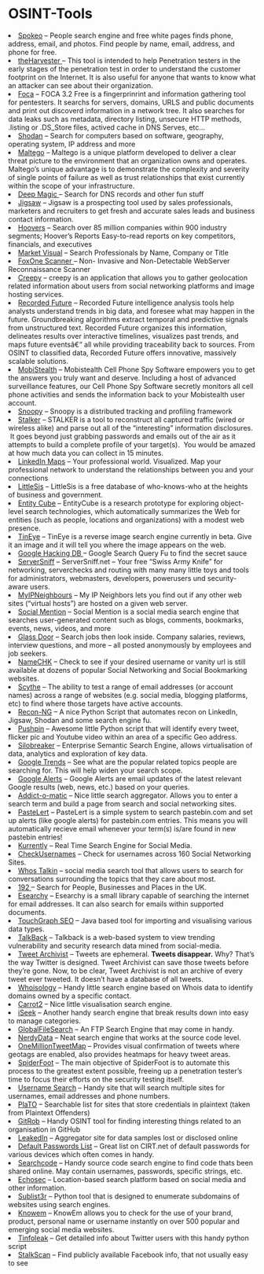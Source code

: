 # OSINT-Tools

<li><a href="http://www.spokeo.com/" target="_blank" rel="noopener">Spokeo</a> –&nbsp;People search engine and free white pages finds phone, address, email, and photos. Find people by name, email, address, and phone for free.</li>
<li><a href="http://code.google.com/p/theharvester/" target="_blank" rel="noopener">theHarvester </a>–&nbsp;This tool is intended to help Penetration testers in the early stages of the penetration test in order to understand the customer footprint on the Internet. It is also useful for anyone that wants to know what an attacker can see about their organization.</li>
<li><a href="http://www.informatica64.com/foca.aspx" target="_blank" rel="noopener" class="broken_link">Foca</a> –&nbsp;FOCA 3.2 Free&nbsp;is a fingerprinrint and information gathering tool for pentesters. It searchs for servers, domains, URLS and public documents and print out discoverd information in a network tree. It also searches for data leaks such as metadata, directory listing, unsecure HTTP methods, .listing or .DS_Store files, actived cache in DNS Serves, etc…</li>
<li><a href="http://www.shodanhq.com/" target="_blank" rel="noopener">Shodan</a> –&nbsp;Search for computers based on software, geography, operating system, IP address and more</li>
<li><a href="http://www.paterva.com/web6/products/maltego.php" target="_blank" rel="noopener">Maltego</a> –&nbsp;Maltego is a unique platform developed to deliver a clear threat picture to the environment that an organization owns and operates. Maltego’s unique advantage is to demonstrate the complexity and severity of single points of failure as well as trust relationships that exist currently within the scope of your infrastructure.</li>
<li><a href="https://www.deepmagic.com/" target="_blank" rel="noopener">Deep Magic </a>–&nbsp;Search for DNS records and other fun stuff</li>
<li><a href="http://www.jigsaw.com/" target="_blank" rel="noopener">Jigsaw</a> –&nbsp;Jigsaw&nbsp;is a prospecting tool used by sales professionals, marketers and recruiters to get fresh and accurate sales leads and business contact information.</li>
<li><a href="http://www.hoovers.com/" target="_blank" rel="noopener">Hoovers</a> –&nbsp;Search over 85 million companies within 900 industry segments;&nbsp;Hoover’s&nbsp;Reports Easy-to-read reports on key&nbsp;competitors, financials, and executives</li>
<li><a href="http://www.marketvisual.com/" target="_blank" rel="noopener">Market Visual</a> –&nbsp;Search Professionals by Name, Company or Title</li>
<li><a href="http://www2.zippyshare.com/v/1223894/file.html" target="_blank" rel="noopener">FoxOne Scanner </a>–&nbsp;Non- Invasive and Non-Detectable WebServer Reconnaissance Scanner</li>
<li><a href="http://www.geocreepy.com/" target="_blank" rel="noopener">Creepy</a> –&nbsp;creepy is an application that allows you to gather geolocation related information about users from social networking platforms and image hosting services.</li>
<li><a href="https://www.recordedfuture.com" target="_blank" rel="noopener">Recorded Future</a> –&nbsp;Recorded Future intelligence analysis tools help analysts understand trends in big data, and foresee what may happen in the future. Groundbreaking algorithms extract temporal and predictive signals from unstructured text. Recorded Future organizes this information, delineates results over interactive timelines, visualizes past trends, and maps future eventsâ€“ all while providing traceability back to sources. From OSINT to classified data, Recorded Future offers innovative, massively scalable solutions.</li>
<li><a href="http://www.mobistealth.com/" target="_blank" rel="noopener">MobiStealth</a> –&nbsp;Mobistealth Cell Phone Spy Software empowers you to get the answers you truly want and deserve. Including a host of advanced surveillance features, our Cell Phone Spy Software secretly monitors all cell phone activities and sends the information back to your Mobistealth user account.</li>
<li><a href="http://www.sensepost.com/blog/7557.html" target="_blank" rel="noopener" class="broken_link">Snoopy</a> –&nbsp;Snoopy is a distributed tracking and profiling framework</li>
<li><a href="http://immunityproducts.blogspot.co.uk/2012/08/stalker-analyzing-your-wireless-data.html" target="_blank" rel="noopener">Stalker</a> –&nbsp;STALKER is a tool to reconstruct all captured traffic (wired or wireless alike) and parse out all of the “interesting” information disclosures. &nbsp;It goes beyond just grabbing passwords and emails out of the air as it attempts to build a complete profile of your target(s). &nbsp;You would be amazed at how much data you can collect in 15 minutes.</li>
<li><a href="http://inmaps.linkedinlabs.com/" target="_blank" rel="noopener" class="broken_link">LinkedIn Maps</a> –&nbsp;Your professional world. Visualized. Map your professional network to understand the relationships between you and your connections</li>
<li><a href="http://littlesis.org/" target="_blank" rel="noopener">LittleSis</a> –&nbsp;LittleSis&nbsp;is a free database of who-knows-who at the heights of business and government.</li>
<li><a href="http://entitycube.research.microsoft.com/" target="_blank" rel="noopener" class="broken_link">Entity Cube</a> –&nbsp;EntityCube&nbsp;is a research prototype for exploring object-level search technologies, which automatically summarizes the Web for entities (such as people, locations and organizations) with a modest web presence.</li>
<li><a href="http://www.tineye.com/" target="_blank" rel="noopener">TinEye</a> –&nbsp;TinEye&nbsp;is a reverse image search engine currently in beta. Give it an image and it will tell you where the image appears on the web.</li>
<li><a href="http://www.exploit-db.com/google-dorks/" target="_blank" rel="noopener">Google Hacking DB </a>– Google Search Query Fu to find the secret sauce</li>
<li><a href="http://www.serversniff.net/index.php" target="_blank" rel="noopener">ServerSniff</a>&nbsp;–&nbsp;ServerSniff.net – Your free “Swiss Army Knife” for networking, serverchecks and routing with many many little toys and tools for administrators, webmasters, developers, powerusers und security-aware users.</li>
<li><a href="http://www.my-ip-neighbors.com/" target="_blank" rel="noopener">MyIPNeighbours</a> –&nbsp;My IP Neighbors lets you find out if any other web sites (“virtual hosts”) are hosted on a given web server.</li>
<li><a href="http://socialmention.com/" target="_blank" rel="noopener">Social Mention</a> –&nbsp;Social Mention&nbsp;is a social media search engine that searches user-generated content such as blogs, comments, bookmarks, events, news, videos, and more</li>
<li><a href="http://www.glassdoor.com/index.htm" target="_blank" rel="noopener">Glass Door</a> –&nbsp;Search jobs then look inside. Company salaries, reviews, interview questions, and more – all posted anonymously by employees and job seekers.</li>
<li><a href="http://namechk.com/" target="_blank" rel="noopener">NameCHK</a> –&nbsp;Check to see if your desired username or vanity url is still available at dozens of popular Social Networking and Social Bookmarking websites.</li>
<li><a href="http://blog.c22.cc/2012/10/03/scythe-framework/" target="_blank" rel="noopener">Scythe</a> –&nbsp;The ability to test a range of email addresses (or account names) across a range of websites (e.g. social media, blogging platforms, etc) to find where those targets have active accounts.</li>
<li><a href="http://code.google.com/p/ptscripts/source/browse/trunk/recon-ng.py" target="_blank" rel="noopener">Recon-NG</a> – A nice Python Script that automates recon on LinkedIn, Jigsaw, Shodan and some search engine fu.</li>
<li><a href="http://www.offensivecountermeasures.com/forum/topics/pushpin-1" target="_blank" rel="noopener">Pushpin</a> – Awesome little Python script that will identify&nbsp;every tweet, flicker pic and Youtube video within an area of a specific Geo address.</li>
<li><a href="http://www.silobreaker.com/" target="_blank" rel="noopener">Silobreaker</a> – Enterprise Semantic Search Engine, allows virtualisation of data, analytics and exploration of key data.</li>
<li><a href="http://www.google.com/trends/" target="_blank" rel="noopener">Google Trends</a> – See what are the popular related topics people are searching for. This will help widen your search scope.</li>
<li><a href="http://www.google.com/alerts" target="_blank" rel="noopener">Google Alerts</a> –&nbsp;Google Alerts are email updates of the latest relevant Google results (web, news, etc.) based on your queries.</li>
<li><a href="http://addictomatic.com/" target="_blank" rel="noopener" class="broken_link">Addict-o-matic</a> – Nice little search&nbsp;aggregator. Allows you to enter a search term and build a page from search and social networking sites.</li>
<li><a href="http://www.andrewmohawk.com/pasteLert/" target="_blank" rel="noopener">PasteLert</a> –&nbsp;PasteLert is a simple system to search pastebin.com and set up alerts (like google alerts) for pastebin.com entries. This means you will automatically recieve email whenever your term(s) is/are found in new pastebin entries!</li>
<li><a href="http://www.kurrently.com/" target="_blank" rel="noopener" class="broken_link">Kurrently</a> – Real Time Search Engine for Social Media.</li>
<li><a href="http://checkusernames.com/" target="_blank" rel="noopener">CheckUsernames</a>&nbsp;– Check for usernames across 160 Social Networking Sites.</li>
<li><a href="http://www.whostalkin.com/" target="_blank" rel="noopener">Whos Talkin</a> –&nbsp;social media search tool that allows users to search for conversations surrounding the topics that they care about most.</li>
<li><a href="http://www.192.com/" target="_blank" rel="noopener">192 </a>– Search for People, Businesses and Places in the UK.</li>
<li><a href="http://www.freedomcoder.com.ar/2009/11/27/esearchy-ng-work/" target="_blank" rel="noopener" class="broken_link">Esearchy</a> –&nbsp;Esearchy is a small library capable of searching the internet for email addresses. It can also search for emails within supported documents.</li>
<li><a href="http://www.touchgraph.com/seo" target="_blank" rel="noopener">TouchGraph SEO</a> – Java based tool for importing and visualising various data types.</li>
<li><a href="http://talkback.volvent.org/" target="_blank" rel="noopener" class="broken_link">TalkBack</a> –&nbsp;Talkback is a web-based system to view trending vulnerability and security research data mined from social-media.</li>
<li><a href="http://www.tweetarchivist.com/" target="_blank" rel="noopener">Tweet Archivist</a> –&nbsp;Tweets are ephemeral.&nbsp;<strong>Tweets disappear.</strong>&nbsp;Why? That’s the way Twitter is designed. Tweet Archivist can save those tweets before they’re gone. Now, to be clear, Tweet Archivist is not an archive of every tweet ever tweeted. It doesn’t have a database of all tweets.</li>
<li><a href="http://whoisology.com/" target="_blank" rel="noopener" class="broken_link">Whoisology</a> – Handy little search engine based on Whois data to identify domains owned by a specific contact.</li>
<li><a href="http://search.carrot2.org/stable/search" target="_blank" rel="noopener">Carrot2</a> – Nice little visualisation search engine.</li>
<li><a href="http://www.iseek.com/" target="_blank" rel="noopener">iSeek</a> – Another handy search engine that break results down into easy to manage categories.</li>
<li><a href="http://globalfilesearch.com/" target="_blank" rel="noopener">GlobalFileSearch</a> – An FTP Search Engine that may come in handy.</li>
<li><a href="http://nerdydata.com/" target="_blank" rel="noopener">NerdyData</a> – Neat search engine that works at the source code level.</li>
<li><a href="http://onemilliontweetmap.com/" target="_blank" rel="noopener">OneMillionTweetMap</a> – Provides visual confirmation of tweets where geotags are enabled, also provides heatmaps for heavy tweet areas.</li>
<li><a href="http://www.spiderfoot.net/" target="_blank" rel="noopener">SpiderFoot</a> –&nbsp;The main objective of SpiderFoot is to automate this process to the greatest extent possible, freeing up a penetration tester’s time to focus their efforts on the security testing itself.</li>
<li><a href="http://usersearch.org/" target="_blank" rel="noopener">Username Search</a> – Handy site that will search multiple sites for usernames, email addresses and phone numbers.</li>
<li><a href="https://8ack.de/plato/" target="_blank" rel="noopener">PlaTO</a> – Searchable list for sites that store credentials in plaintext (taken from Plaintext Offenders)</li>
<li><a href="http://michenriksen.com/blog/gitrob-putting-the-open-source-in-osint/" target="_blank" rel="noopener">GitRob</a> – Handy OSINT tool for finding interesting things related to an organisation in GitHub</li>
<li><a href="http://www.leakedin.com/" target="_blank" rel="noopener">LeakedIn</a> – Aggregator site for data samples lost or disclosed online</li>
<li><a href="https://cirt.net/passwords" target="_blank" rel="noopener">Default Passwords List</a> – Great list on CIRT.net of default passwords for various devices which often comes in handy.</li>
<li><a href="https://searchcode.com/" target="_blank" rel="noopener">Searchcode</a> – Handy source code search engine to find code thats been shared online. May contain usernames, passwords, specific strings, etc.</li>
<li><a href="https://free.echosec.net/" target="_blank" rel="noopener">Echosec</a> – Location-based search platform based on social media and other information.</li>
<li><a href="https://github.com/aboul3la/Sublist3r" target="_blank" rel="noopener">Sublist3r</a> – Python tool that is designed to enumerate subdomains of websites using search engines.</li>
<li><a href="http://knowem.com/" target="_blank" rel="noopener">Knowem</a> –&nbsp;KnowEm allows you to check for the use of your brand, product, personal name or username instantly on over 500 popular and emerging social media websites.</li>
<li><a href="https://tinfoleak.com/" target="_blank" rel="noopener">Tinfoleak</a> – Get detailed info about Twitter users with this handy python script</li>
<li><a href="https://stalkscan.com/" target="_blank" rel="noopener">StalkScan</a> – Find publicly available Facebook info, that not usually easy to see</li>
